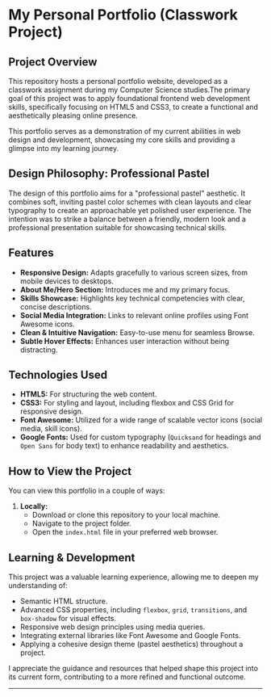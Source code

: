 # My Personal Portfolio (Classwork Project)

## Project Overview

This repository hosts a personal portfolio website, developed as a classwork assignment during my Computer Science studies.The primary goal of this project was to apply foundational frontend web development skills, specifically focusing on HTML5 and CSS3, to create a functional and aesthetically pleasing online presence.

This portfolio serves as a demonstration of my current abilities in web design and development, showcasing my core skills and providing a glimpse into my learning journey.

## Design Philosophy: Professional Pastel

The design of this portfolio aims for a "professional pastel" aesthetic. It combines soft, inviting pastel color schemes with clean layouts and clear typography to create an approachable yet polished user experience. The intention was to strike a balance between a friendly, modern look and a professional presentation suitable for showcasing technical skills.

## Features

* **Responsive Design:** Adapts gracefully to various screen sizes, from mobile devices to desktops.
* **About Me/Hero Section:** Introduces me and my primary focus.
* **Skills Showcase:** Highlights key technical competencies with clear, concise descriptions.
* **Social Media Integration:** Links to relevant online profiles using Font Awesome icons.
* **Clean & Intuitive Navigation:** Easy-to-use menu for seamless Browse.
* **Subtle Hover Effects:** Enhances user interaction without being distracting.

## Technologies Used

* **HTML5:** For structuring the web content.
* **CSS3:** For styling and layout, including flexbox and CSS Grid for responsive design.
* **Font Awesome:** Utilized for a wide range of scalable vector icons (social media, skill icons).
* **Google Fonts:** Used for custom typography (`Quicksand` for headings and `Open Sans` for body text) to enhance readability and aesthetics.

## How to View the Project

You can view this portfolio in a couple of ways:

1.  **Locally:**
    * Download or clone this repository to your local machine.
    * Navigate to the project folder.
    * Open the `index.html` file in your preferred web browser.


## Learning & Development

This project was a valuable learning experience, allowing me to deepen my understanding of:

* Semantic HTML structure.
* Advanced CSS properties, including `flexbox`, `grid`, `transitions`, and `box-shadow` for visual effects.
* Responsive web design principles using media queries.
* Integrating external libraries like Font Awesome and Google Fonts.
* Applying a cohesive design theme (pastel aesthetics) throughout a project.

I appreciate the guidance and resources that helped shape this project into its current form, contributing to a more refined and functional outcome.

---
